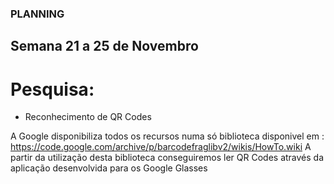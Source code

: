 ### PLANNING
## Semana 21 a 25 de Novembro
# Pesquisa:

* Reconhecimento de QR Codes 

A Google disponibiliza todos os recursos numa só biblioteca disponivel em : https://code.google.com/archive/p/barcodefraglibv2/wikis/HowTo.wiki
A partir da utilização desta biblioteca conseguiremos ler QR Codes através da aplicação desenvolvida para os Google Glasses


